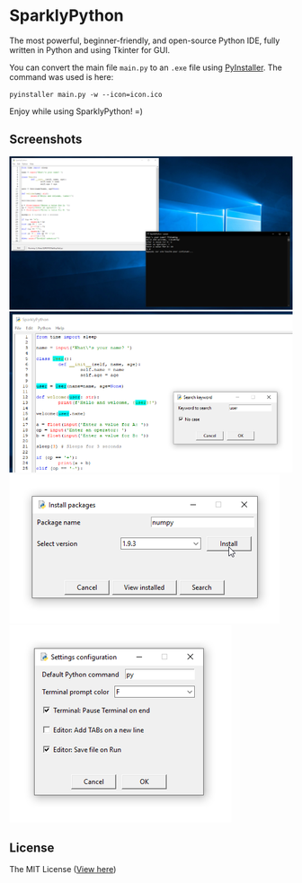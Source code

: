 # SparklyPython
The most powerful, beginner-friendly, and open-source Python IDE, fully written in Python and using Tkinter for GUI.

You can convert the main file `main.py` to an `.exe` file using [PyInstaller](https://pypi.org/project/pyinstaller/). The command was used is here:

```
pyinstaller main.py -w --icon=icon.ico
```

Enjoy while using SparklyPython! =)

## Screenshots
<img src="./screenshots/screenshot-1.png">
<img src="./screenshots/screenshot-4.png">
<img src="./screenshots/screenshot-2.png">
<img src="./screenshots/screenshot-3.png">

## License
The MIT License ([View here](./LICENSE))